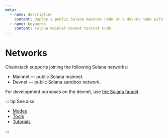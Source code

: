 ```yaml
---
meta:
  - name: description
    content: Deploy a public Solana mainnet node or a devnet node with the Chainstack managed blockchain services in minutes.
  - name: keywords
    content: solana mainnet devnet testnet node
---
```


# Networks

Chainstack supports joining the following Solana networks:

* Mainnet — public Solana mainnet.
* Devnet — public Solana sandbox network.

For development purposes on the devnet, use [the Solana faucet](https://solfaucet.com/).

::: tip See also

* [Modes](/operations/solana/modes)
* [Tools](/operations/solana/tools)
* [Tutorials](/tutorials/solana/)

:::
